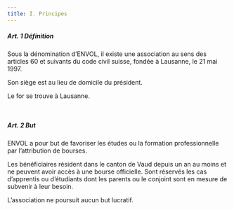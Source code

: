 ```yaml
---
title: I. Principes
---
```


##### Art. 1 Définition
Sous la dénomination d’ENVOL, il existe une association au sens des articles 60 et suivants du code civil suisse, fondée à Lausanne, le 21 mai 1997.

Son siège est au lieu de domicile du président.

Le for se trouve à Lausanne.

<br>

##### Art. 2 But

ENVOL a pour but de favoriser les études ou la formation professionnelle par l’attribution de bourses.

Les bénéficiaires résident dans le canton de Vaud depuis un an au moins et ne peuvent avoir accès à une bourse officielle. Sont réservés les cas d’apprentis ou d’étudiants dont les parents ou le conjoint sont en mesure de subvenir à leur besoin.

L’association ne poursuit aucun but lucratif.
